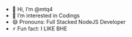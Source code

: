 - 👋 Hi, I’m @mtq4
- 👀 I’m interested in Codings
- 😄 Pronouns: Full Stacked NodeJS Developer
- ⚡ Fun fact: I LIKE BHE

<!---
mtq4/mtq4 is a ✨ special ✨ repository because its `README.md` (this file) appears on your GitHub profile.
You can click the Preview link to take a look at your changes.
--->

